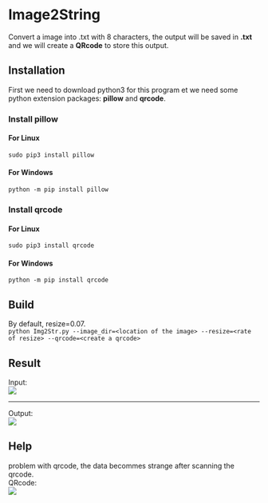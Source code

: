 # Image2String  
Convert a image into .txt with 8 characters, the output will be saved in **.txt** and we will create a **QRcode** to store this output.  
## Installation 
First we need to download python3 for this program et we need some python extension packages: **pillow** and **qrcode**.  
### Install pillow    
#### For Linux  
`sudo pip3 install pillow` 
#### For Windows
`python -m pip install pillow`   
### Install qrcode  
#### For Linux   
`sudo pip3 install qrcode`  
#### For Windows
`python -m pip install qrcode`  
## Build
By default, resize=0.07.    
`python Img2Str.py --image_dir=<location of the image> --resize=<rate of resize> --qrcode=<create a qrcode>`  
## Result
Input:  
![](https://github.com/AkiraXD0712/Image2String/blob/master/res/input.jpg?raw=true)
***
Output:  
![](https://github.com/AkiraXD0712/Image2String/blob/master/res/output.jpg?raw=true)
## Help
problem with qrcode, the data becommes strange after scanning the qrcode.  
QRcode:  
![](https://github.com/AkiraXD0712/Image2String/blob/master/res/qrcode.png?raw=true)
